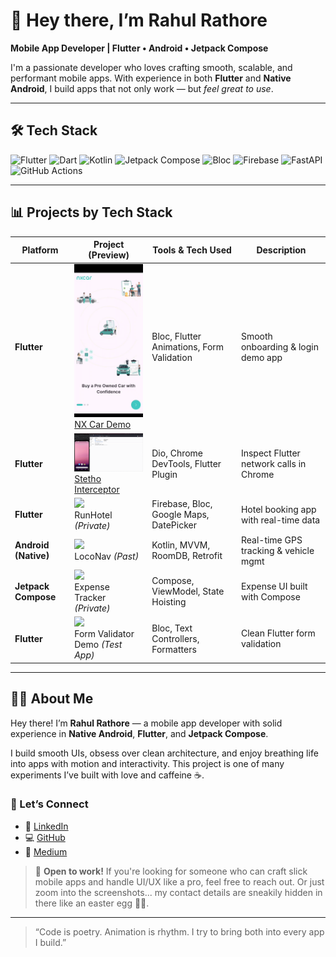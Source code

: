 # 👋 Hey there, I’m Rahul Rathore

**Mobile App Developer | Flutter • Android • Jetpack Compose**

I'm a passionate developer who loves crafting smooth, scalable, and performant mobile apps. With experience in both **Flutter** and **Native Android**, I build apps that not only work — but *feel great to use*.

---

## 🛠 Tech Stack

![Flutter](https://img.shields.io/badge/Flutter-3.27.2-blue?logo=flutter)
![Dart](https://img.shields.io/badge/Dart-3.7.0-blue?logo=dart)
![Kotlin](https://img.shields.io/badge/Kotlin-Android-orange?logo=kotlin)
![Jetpack Compose](https://img.shields.io/badge/Jetpack_Compose-UI-green?logo=android)
![Bloc](https://img.shields.io/badge/State_Management-Bloc-blueviolet)
![Firebase](https://img.shields.io/badge/Backend-Firebase-orange?logo=firebase)
![FastAPI](https://img.shields.io/badge/API-FastAPI-green?logo=fastapi)
![GitHub Actions](https://img.shields.io/badge/CI-CD-blue?logo=githubactions)

---

## 📊 Projects by Tech Stack

| Platform             | Project (Preview)                                                                                                                           | Tools & Tech Used                         | Description                             |
| -------------------- | ------------------------------------------------------------------------------------------------------------------------------------------- | ----------------------------------------- | --------------------------------------- |
| **Flutter**          | <img src="https://github.com/rathorerahul586/nx_car_demo/blob/main/screenshots/landing_screen.gif" width="200"/><br>[NX Car Demo](https://github.com/rathorerahul586/nx_car_demo)                  | Bloc, Flutter Animations, Form Validation | Smooth onboarding & login demo app      |
| **Flutter**          | <img src="https://github.com/rathorerahul586/flutter_stetho_interceptor/blob/main/demo.gif" width="200"/><br>[Stetho Interceptor](https://github.com/rathorerahul586/flutter_stetho_interceptor) | Dio, Chrome DevTools, Flutter Plugin      | Inspect Flutter network calls in Chrome |
| **Flutter**          | <img src="screenshots/runhotel_home.gif" height="200"/><br>RunHotel *(Private)*                                                              | Firebase, Bloc, Google Maps, DatePicker   | Hotel booking app with real-time data   |
| **Android (Native)** | <img src="screenshots/loconav.gif" width="200"/><br>LocoNav *(Past)*                                                                        | Kotlin, MVVM, RoomDB, Retrofit            | Real-time GPS tracking & vehicle mgmt   |
| **Jetpack Compose**  | <img src="screenshots/expense_compose.gif" width="200"/><br>Expense Tracker *(Private)*                                                     | Compose, ViewModel, State Hoisting        | Expense UI built with Compose           |
| **Flutter**          | <img src="screenshots/form_validate.gif" width="200"/><br>Form Validator Demo *(Test App)*                                                  | Bloc, Text Controllers, Formatters        | Clean Flutter form validation           |

---

## 🙋‍♂️ About Me

Hey there! I’m **Rahul Rathore** — a mobile app developer with solid experience in **Native Android**, **Flutter**, and **Jetpack Compose**.

I build smooth UIs, obsess over clean architecture, and enjoy breathing life into apps with motion and interactivity. This project is one of many experiments I’ve built with love and caffeine ☕️.

### 🔗 Let’s Connect

* 💼 [LinkedIn](https://www.linkedin.com/in/rahulrathore586)
* 💻 [GitHub](https://github.com/rathorerahul586)
* 🧠 [Medium](https://rathorerahul586.medium.com)

> 🚀 **Open to work!**
> If you're looking for someone who can craft slick mobile apps and handle UI/UX like a pro, feel free to reach out.
> Or just zoom into the screenshots... my contact details are sneakily hidden in there like an easter egg 🥚👀.

---

> “Code is poetry. Animation is rhythm. I try to bring both into every app I build.”
